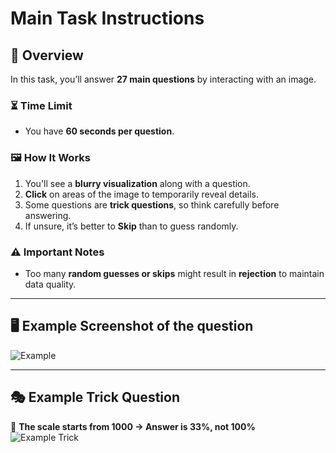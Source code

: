 # Main Task Instructions  

## 🔹 Overview  
In this task, you’ll answer **27 main questions** by interacting with an image.  

### ⏳ Time Limit  
- You have **60 seconds per question**.  

### 🖼️ How It Works  
1. You'll see a **blurry visualization** along with a question.  
2. **Click** on areas of the image to temporarily reveal details.  
3. Some questions are **trick questions**, so think carefully before answering.  
4. If unsure, it’s better to **Skip** than to guess randomly.  

### ⚠️ Important Notes  
- Too many **random guesses or skips** might result in **rejection** to maintain data quality.  

---

## 🖥️ Example Screenshot of the question  
![Example](../literacy/assets/bubble.png)  

---

## 🎭 Example Trick Question  
🔹 **The scale starts from 1000 → Answer is 33%, not 100%**  
![Example Trick](../literacy/assets/trick.png)  



